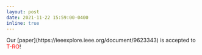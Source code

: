 ```yaml
---
layout: post
date: 2021-11-22 15:59:00-0400
inline: true
---
```

<span >
Our [paper](https://ieeexplore.ieee.org/document/9623343) is accepted to <span style="color:red">T-RO</span>!
</span>
